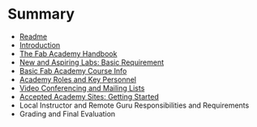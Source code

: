 # Summary

* [Readme](README.md)
* [Introduction](01_introduction.md)
* [The Fab Academy Handbook](the_fab_academy_handbook.md)
* [New and Aspiring Labs: Basic Requirement](new_and_aspiring_labs_basic_requirement.md)
* [Basic Fab Academy Course Info](basic_fab_academy_course_info.md)
* [Academy Roles and Key Personnel](academy_roles_and_key_personnel.md)
* [Video Conferencing and Mailing Lists](video_conferencing_and_mailing_lists.md)
* [Accepted Academy Sites: Getting Started](accepted_academy_sites_getting_started.md)
* Local Instructor and Remote Guru Responsibilities and Requirements
* Grading and Final Evaluation

